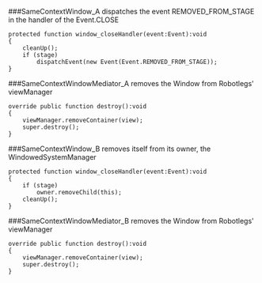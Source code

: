 ###SameContextWindow_A 
dispatches the event REMOVED_FROM_STAGE in the handler of the Event.CLOSE

    protected function window_closeHandler(event:Event):void
    {
    	cleanUp();
    	if (stage)
    		dispatchEvent(new Event(Event.REMOVED_FROM_STAGE));
    }

###SameContextWindowMediator_A
removes the Window from  Robotlegs' viewManager 

    override public function destroy():void
    {
    	viewManager.removeContainer(view);
    	super.destroy();
    }

###SameContextWindow_B
removes itself from its owner, the WindowedSystemManager

    protected function window_closeHandler(event:Event):void
    {
    	if (stage)
    		owner.removeChild(this);
    	cleanUp();
    }

###SameContextWindowMediator_B
removes the Window from Robotlegs' viewManager

    override public function destroy():void
    {
    	viewManager.removeContainer(view);
    	super.destroy();
    }